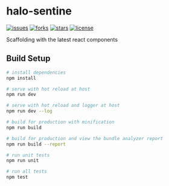 # halo-sentine

[![issues](https://img.shields.io/github/issues/halo-design/halo-sentine.svg)](https://github.com/halo-design/halo-sentine)
[![forks](https://img.shields.io/github/forks/halo-design/halo-sentine.svg)](https://github.com/halo-design/halo-sentine)
[![stars](https://img.shields.io/github/stars/halo-design/halo-sentine.svg)](https://github.com/halo-design/halo-sentine)
[![license](https://img.shields.io/badge/license-MIT-blue.svg)](https://github.com/halo-design/halo-sentine)


Scaffolding with the latest react components

## Build Setup

``` bash
# install dependencies
npm install

# serve with hot reload at host
npm run dev

# serve with hot reload and logger at host
npm run dev --log

# build for production with minification
npm run build

# build for production and view the bundle analyzer report
npm run build --report

# run unit tests
npm run unit

# run all tests
npm test
```
